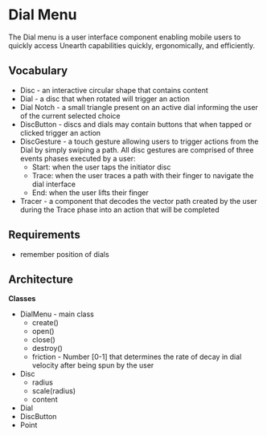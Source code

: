 # Dial Menu

The Dial menu is a user interface component enabling mobile users to quickly access Unearth capabilities quickly, ergonomically, and efficiently. 

## Vocabulary

* Disc - an interactive circular shape that contains content
* Dial - a disc that when rotated will trigger an action
* Dial Notch - a small triangle present on an active dial informing the user of the current selected choice
* DiscButton - discs and dials may contain buttons that when tapped or clicked trigger an action
* DiscGesture - a touch gesture allowing users to trigger actions from the Dial by simply swiping a path. All disc gestures are comprised of three events phases executed by a user:
  * Start: when the user taps the initiator disc
  * Trace: when the user traces a path with their finger to navigate the dial interface
  * End: when the user lifts their finger
* Tracer - a component that decodes the vector path created by the user during the Trace phase into an action that will be completed



## Requirements

* remember position of dials



## Architecture

**Classes**

* DialMenu - main class
  * create()
  * open()
  * close()
  * destroy()
  * friction - Number [0-1] that determines the rate of decay in dial velocity after being spun by the user
* Disc
  * radius
  * scale(radius)
  * content
* Dial
* DiscButton
* Point